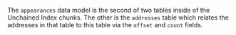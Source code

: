 <!-- markdownlint-disable MD033 MD036 MD041 -->
The `appearances` data model is the second of two tables inside of the Unchained Index chunks. The
other is the `addresses` table which relates the addresses in that table to this table via the
`offset` and `count` fields.
